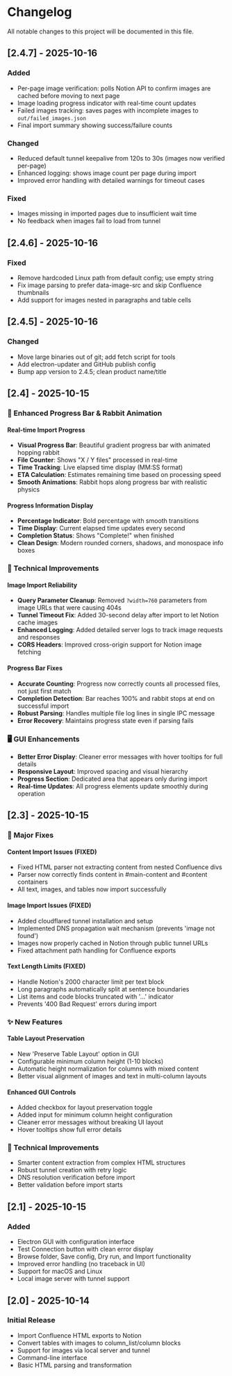 # Changelog

All notable changes to this project will be documented in this file.

## [2.4.7] - 2025-10-16

### Added
- Per-page image verification: polls Notion API to confirm images are cached before moving to next page
- Image loading progress indicator with real-time count updates
- Failed images tracking: saves pages with incomplete images to `out/failed_images.json`
- Final import summary showing success/failure counts

### Changed
- Reduced default tunnel keepalive from 120s to 30s (images now verified per-page)
- Enhanced logging: shows image count per page during import
- Improved error handling with detailed warnings for timeout cases

### Fixed
- Images missing in imported pages due to insufficient wait time
- No feedback when images fail to load from tunnel

## [2.4.6] - 2025-10-16

### Fixed
- Remove hardcoded Linux path from default config; use empty string
- Fix image parsing to prefer data-image-src and skip Confluence thumbnails
- Add support for images nested in paragraphs and table cells

## [2.4.5] - 2025-10-16

### Changed
- Move large binaries out of git; add fetch script for tools
- Add electron-updater and GitHub publish config
- Bump app version to 2.4.5; clean product name/title

## [2.4] - 2025-10-15

### 🐰 Enhanced Progress Bar & Rabbit Animation

#### Real-time Import Progress
- **Visual Progress Bar**: Beautiful gradient progress bar with animated hopping rabbit
- **File Counter**: Shows "X / Y files" processed in real-time
- **Time Tracking**: Live elapsed time display (MM:SS format)
- **ETA Calculation**: Estimates remaining time based on processing speed
- **Smooth Animations**: Rabbit hops along progress bar with realistic physics

#### Progress Information Display
- **Percentage Indicator**: Bold percentage with smooth transitions
- **Time Display**: Current elapsed time updates every second
- **Completion Status**: Shows "Complete!" when finished
- **Clean Design**: Modern rounded corners, shadows, and monospace info boxes

### 🔧 Technical Improvements

#### Image Import Reliability
- **Query Parameter Cleanup**: Removed `?width=760` parameters from image URLs that were causing 404s
- **Tunnel Timeout Fix**: Added 30-second delay after import to let Notion cache images
- **Enhanced Logging**: Added detailed server logs to track image requests and responses
- **CORS Headers**: Improved cross-origin support for Notion image fetching

#### Progress Bar Fixes
- **Accurate Counting**: Progress now correctly counts all processed files, not just first match
- **Completion Detection**: Bar reaches 100% and rabbit stops at end on successful import
- **Robust Parsing**: Handles multiple file log lines in single IPC message
- **Error Recovery**: Maintains progress state even if parsing fails

### 🖥️ GUI Enhancements
- **Better Error Display**: Cleaner error messages with hover tooltips for full details
- **Responsive Layout**: Improved spacing and visual hierarchy
- **Progress Section**: Dedicated area that appears only during import
- **Real-time Updates**: All progress elements update smoothly during operation

## [2.3] - 2025-10-15

### 🎯 Major Fixes

#### Content Import Issues (FIXED)
- Fixed HTML parser not extracting content from nested Confluence divs
- Parser now correctly finds content in #main-content and #content containers
- All text, images, and tables now import successfully

#### Image Import Issues (FIXED)
- Added cloudflared tunnel installation and setup
- Implemented DNS propagation wait mechanism (prevents 'image not found')
- Images now properly cached in Notion through public tunnel URLs
- Fixed attachment path handling for Confluence exports

#### Text Length Limits (FIXED)
- Handle Notion's 2000 character limit per text block
- Long paragraphs automatically split at sentence boundaries
- List items and code blocks truncated with '...' indicator
- Prevents '400 Bad Request' errors during import

### ✨ New Features

#### Table Layout Preservation
- New 'Preserve Table Layout' option in GUI
- Configurable minimum column height (1-10 blocks)
- Automatic height normalization for columns with mixed content
- Better visual alignment of images and text in multi-column layouts

#### Enhanced GUI Controls
- Added checkbox for layout preservation toggle
- Added input for minimum column height configuration
- Cleaner error messages without breaking UI layout
- Hover tooltips show full error details

### 🔧 Technical Improvements
- Smarter content extraction from complex HTML structures
- Robust tunnel creation with retry logic
- DNS resolution verification before import
- Better validation before import starts

## [2.1] - 2025-10-15

### Added
- Electron GUI with configuration interface
- Test Connection button with clean error display
- Browse folder, Save config, Dry run, and Import functionality
- Improved error handling (no traceback in UI)
- Support for macOS and Linux
- Local image server with tunnel support

## [2.0] - 2025-10-14

### Initial Release
- Import Confluence HTML exports to Notion
- Convert tables with images to column_list/column blocks
- Support for images via local server and tunnel
- Command-line interface
- Basic HTML parsing and transformation

